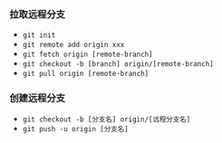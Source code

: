 ### 拉取远程分支

+ `git init`
+ `git remote add origin xxx`
+ `git fetch origin [remote-branch]`
+ `git checkout -b [branch] origin/[remote-branch]`
+ `git pull origin [remote-branch]`

### 创建远程分支

+ `git checkout -b [分支名] origin/[远程分支名]`
+ `git push -u origin [分支名]`

